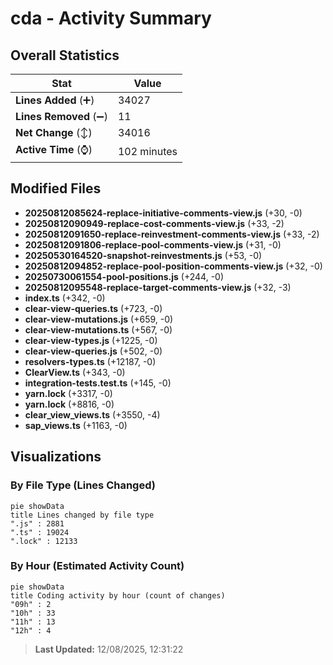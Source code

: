# cda - Activity Summary 

## Overall Statistics

| Stat                   | Value                                                             |
| ---------------------- | ----------------------------------------------------------------- |
| **Lines Added** (➕)   | 34027                                          |
| **Lines Removed** (➖) | 11                                        |
| **Net Change** (↕)    | 34016                |
| **Active Time** (⌚)   | 102 minutes |


## Modified Files
- **20250812085624-replace-initiative-comments-view.js** (+30, -0)
- **20250812090949-replace-cost-comments-view.js** (+33, -2)
- **20250812091650-replace-reinvestment-comments-view.js** (+33, -2)
- **20250812091806-replace-pool-comments-view.js** (+31, -0)
- **20250530164520-snapshot-reinvestments.js** (+53, -0)
- **20250812094852-replace-pool-position-comments-view.js** (+32, -0)
- **20250730061554-pool-positions.js** (+244, -0)
- **20250812095548-replace-target-comments-view.js** (+32, -3)
- **index.ts** (+342, -0)
- **clear-view-queries.ts** (+723, -0)
- **clear-view-mutations.js** (+659, -0)
- **clear-view-mutations.ts** (+567, -0)
- **clear-view-types.js** (+1225, -0)
- **clear-view-queries.js** (+502, -0)
- **resolvers-types.ts** (+12187, -0)
- **ClearView.ts** (+343, -0)
- **integration-tests.test.ts** (+145, -0)
- **yarn.lock** (+3317, -0)
- **yarn.lock** (+8816, -0)
- **clear_view_views.ts** (+3550, -4)
- **sap_views.ts** (+1163, -0)

## Visualizations

### By File Type (Lines Changed)

```mermaid
pie showData
title Lines changed by file type
".js" : 2881
".ts" : 19024
".lock" : 12133
```

### By Hour (Estimated Activity Count)

```mermaid
pie showData
title Coding activity by hour (count of changes)
"09h" : 2
"10h" : 33
"11h" : 13
"12h" : 4
```


> **Last Updated:** 12/08/2025, 12:31:22